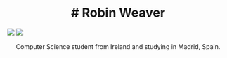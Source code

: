 <h1 align='center'>
  # Robin Weaver
</h1>

<p align='center'>
  
[<img src="https://img.shields.io/badge/LinkedIn-0077B5?style=for-the-badge&logo=linkedin&logoColor=white">](https://www.linkedin.com/in/robin-weaver-a24100236/) [<img src="https://img.shields.io/badge/Instagram-E4405F?style=for-the-badge&logo=instagram&logoColor=white">](https://www.instagram.com/robinweaver01/)

  </p>
  
 <p align='center'>
  Computer Science student from Ireland and studying in Madrid, Spain.
</p>
